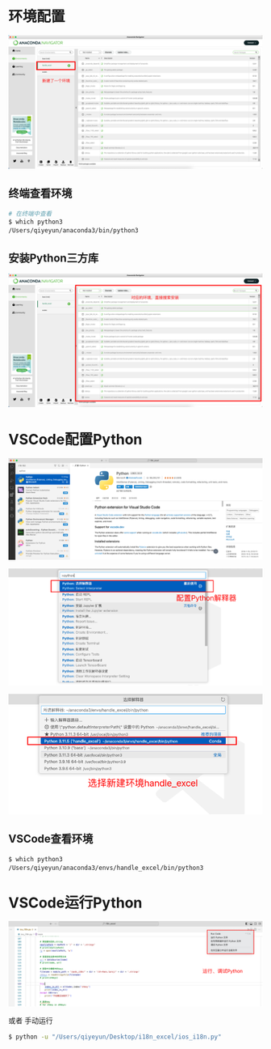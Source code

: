 # 环境配置

![](images/001.png)

## 终端查看环境

```sh
# 在终端中查看
$ which python3
/Users/qiyeyun/anaconda3/bin/python3
```



## 安装Python三方库

![](images/006.png)



# VSCode配置Python

![](images/002.png)



![](images/003.png)



![](images/004.png)



## VSCode查看环境

```sh
$ which python3
/Users/qiyeyun/anaconda3/envs/handle_excel/bin/python3
```



# VSCode运行Python

![](images/005.png)

或者 手动运行

```sh
$ python -u "/Users/qiyeyun/Desktop/i18n_excel/ios_i18n.py"       
```











